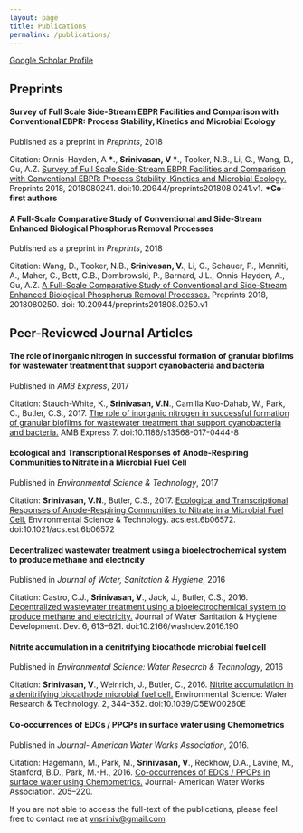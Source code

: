 ```yaml
---
layout: page
title: Publications
permalink: /publications/
---
```

[Google Scholar Profile](https://scholar.google.com/citations?user=PaJVx5UAAAAJ&hl=en)

## Preprints
#### Survey of Full Scale Side-Stream EBPR Facilities and Comparison with Conventional EBPR: Process Stability, Kinetics and Microbial Ecology
Published as a preprint in *Preprints*, 2018

Citation: Onnis-Hayden, A **\***., **Srinivasan, V \***., Tooker, N.B., Li, G., Wang, D., Gu, A.Z. [Survey of Full Scale Side-Stream EBPR Facilities and Comparison with Conventional EBPR: Process Stability, Kinetics and Microbial Ecology.](https://www.preprints.org/manuscript/201808.0241/v1) Preprints 2018, 2018080241. doi:10.20944/preprints201808.0241.v1. **\*Co-first authors**

#### A Full-Scale Comparative Study of Conventional and Side-Stream Enhanced Biological Phosphorus Removal Processes
Published as a preprint in *Preprints*, 2018

Citation: Wang, D., Tooker, N.B., **Srinivasan, V.**, Li, G., Schauer, P., Menniti, A., Maher, C., Bott, C.B., Dombrowski, P., Barnard, J.L., Onnis-Hayden, A., Gu, A.Z. [A Full-Scale Comparative Study of Conventional and Side-Stream Enhanced Biological Phosphorus Removal Processes.](https://www.preprints.org/manuscript/201808.0250/v1) Preprints 2018, 2018080250. doi: 10.20944/preprints201808.0250.v1


## Peer-Reviewed Journal Articles

#### The role of inorganic nitrogen in successful formation of granular biofilms for wastewater treatment that support cyanobacteria and bacteria
Published in *AMB Express*, 2017

Citation: Stauch-White, K., **Srinivasan, V.N**., Camilla Kuo-Dahab, W., Park, C., Butler, C.S., 2017. [The role of inorganic nitrogen in successful formation of granular biofilms for wastewater treatment that support cyanobacteria and bacteria.](https://link.springer.com/article/10.1186/s13568-017-0444-8) AMB Express 7. doi:10.1186/s13568-017-0444-8

#### Ecological and Transcriptional Responses of Anode-Respiring Communities to Nitrate in a Microbial Fuel Cell
Published in *Environmental Science & Technology*, 2017

Citation: **Srinivasan, V.N**., Butler, C.S., 2017. [Ecological and Transcriptional Responses of Anode-Respiring Communities to Nitrate in a Microbial Fuel Cell.](https://pubs.acs.org/doi/abs/10.1021/acs.est.6b06572) Environmental Science & Technology. acs.est.6b06572. doi:10.1021/acs.est.6b06572

#### Decentralized wastewater treatment using a bioelectrochemical system to produce methane and electricity
Published in *Journal of Water, Sanitation & Hygiene*, 2016

Citation: Castro, C.J., **Srinivasan, V**., Jack, J., Butler, C.S., 2016. [Decentralized wastewater treatment using a bioelectrochemical system to produce methane and electricity.](http://washdev.iwaponline.com/content/6/4/613) Journal of Water Sanitation & Hygiene Development. Dev. 6, 613–621. doi:10.2166/washdev.2016.190

#### Nitrite accumulation in a denitrifying biocathode microbial fuel cell
Published in *Environmental Science: Water Research & Technology*, 2016

Citation: **Srinivasan, V**., Weinrich, J., Butler, C., 2016. [Nitrite accumulation in a denitrifying biocathode microbial fuel cell.](http://pubs.rsc.org/en/content/articlehtml/2016/ew/c5ew00260e) Environmental Science: Water Research & Technology. 2, 344–352. doi:10.1039/C5EW00260E  

#### Co-occurrences of EDCs / PPCPs in surface water using Chemometrics
Published in *Journal- American Water Works Association*, 2016.

Citation: Hagemann, M., Park, M., **Srinivasan, V**., Reckhow, D.A., Lavine, M., Stanford, B.D., Park, M.-H., 2016. [Co-occurrences of EDCs / PPCPs in surface water using Chemometrics.](https://onlinelibrary.wiley.com/doi/abs/10.5942/jawwa.2016.108.0042) Journal- American Water Works Association. 205–220.

If you are not able to access the full-text of the publications, please feel free to contact me at [vnsriniv@gmail.com](mailto:vnsriniv@gmail.com)
